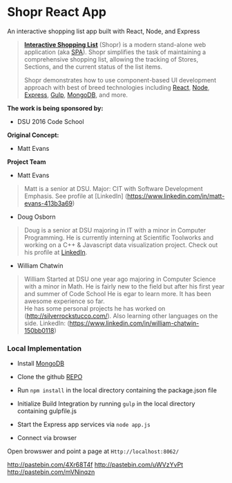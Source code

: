 


# Shopr React App&nbsp; 

An interactive shopping list app built with React, Node, and Express

> [**Interactive Shopping List**](https://github.com/MaxSinbraith/Shopr) (Shopr) is a modern stand-alone 
> web application (aka [SPA](https://en.wikipedia.org/wiki/Single-page_application)).
> Shopr simplifies the task of maintaining a comprehensive shopping list, allowing the tracking of Stores,
> Sections, and the current status of the list  items. 
>
> Shopr demonstrates how to use component-based UI development approach with best of breed
> technologies including [React](http://facebook.github.io/react/), [Node](https://nodejs.org/),
> [Express](https://expressjs.com/), [Gulp](https://http://gulpjs.com/), [MongoDB](https://http://gulpjs.com/), and more.

**The work is being sponsored by:**

- DSU 2016 Code School

**Original Concept:**

- Matt Evans

**Project Team**

- Matt Evans

> Matt is a senior at DSU. Major: CIT with Software Development Emphasis.
> See profile at [LinkedIn] (https://www.linkedin.com/in/matt-evans-413b3a69)

- Doug Osborn    

> Doug is a senior at DSU majoring in IT with a minor in Computer Programming. 
> He is currently interning at Scientific Toolworks and working on a  C++ & Javascript
> data visualization project.  Check out his profile at [LinkedIn](https://www.linkedin.com/in/opensimian).

- William Chatwin

> William Started at DSU one year ago majoring in Computer Science with a minor in Math.
> He is fairly new to the field but after his first year and summer of Code School He is egar to learn more. 
> It has been awesome experience so far.  
> He has some personal projects he has worked on (http://silverrockstucco.com/). 
> Also learning other languages on the side. LinkedIn: (https://www.linkedin.com/in/william-chatwin-150bb0118)



### Local Implementation
 
- Install  [MongoDB](https://http://gulpjs.com/)

- Clone   the  github [REPO](https://github.com/MaxSinbraith/Shopr)

- Run `npm install`  in the local directory containing the  package.json file

- Initialize Build Integration by running  `gulp` in the local directory containing gulpfile.js

- Start the  Express app services  via  `node app.js`

- Connect  via  browser

Open  browswer and point a page  at  `Http://localhost:8062/`

http://pastebin.com/4Xr68T4f
http://pastebin.com/uWVzYvPt
http://pastebin.com/mVNinqzn
